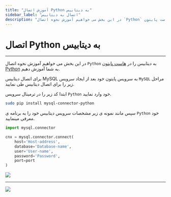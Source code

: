 ```yaml
---
title: "آموزش اتصال Python به دیتابیس"
sidebar_label: "اتصال به دیتابیس"
description: "در این بخش می خواهیم آموزش نحوه اتصال `Python` به دیتابیس را در هاست پایتون Python به شما آموزش دهیم."
---
```


# اتصال Python به دیتابیس
---

در این بخش می خواهیم آموزش نحوه اتصال `Python` به دیتابیس را در [هاست پایتون Python](https://chabokan.net/cloud-hosting/python/) به شما آموزش دهیم.

برای اتصال دیتابیس MySQL به سرویس پایتون خود بعد از ایجاد سرویس `MySQL` مراحل زیر را برای اتصال دیتابیس طی نمایید.

ابتدا کد زیر را در ترمینال سرویس `Python` خود وارد نمایید.

```bash
sudo pip install mysql-connector-python
```

سپس مانند نمونه ی زیر مشخصات سرویس دیتابیس خود را به برنامه ی `Python` خود معرفی مینمایید.

```python
import mysql.connector

cnx = mysql.connector.connect(
    host='Host-address',
    database='Database-name',
    user='User-name',
    password='Password',
    port=port
)
```

![](https://s1.chabokan.net/docs/images/database_python_1.jpg)

---
<a href="https://hub.chabokan.net/fa/services/create/python" ><img src="https://s1.chabokan.net/docs/images/python-banner.png" /></a>